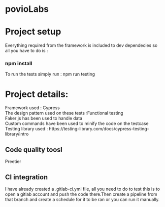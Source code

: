 # povioLabs

<h1>Project setup</h1>
Everything required from the framework is included to dev dependecies so all you have to do is :
<h3> npm install </h3> 
To run the tests simply run :
npm run testing 




<h1>Project details:</h1>
Framework used : Cypress<br>
The design pattern used on these tests :Functional testing<br>
Faker js has been used to handle data<br> 
Custom commands have been used to minify the code on the testcase <br> 
Testing library used : https://testing-library.com/docs/cypress-testing-library/intro<br>
<h2>Code quality toosl</h2>
Preetier
<h2>CI integration</h2>
I have already created a .gitlab-ci.yml file, all you need to do to test this is to open a gitlab account and push the code there.Then create a pipeline from that branch and create a schedule for it to be ran or you can run it manually.
